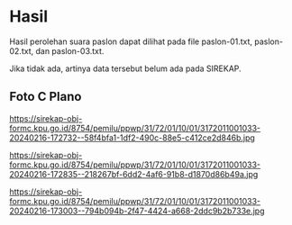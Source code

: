 # Hasil

Hasil perolehan suara paslon dapat dilihat pada file paslon-01.txt, paslon-02.txt, dan paslon-03.txt.

Jika tidak ada, artinya data tersebut belum ada pada SIREKAP.

## Foto C Plano

https://sirekap-obj-formc.kpu.go.id/8754/pemilu/ppwp/31/72/01/10/01/3172011001033-20240216-172732--58f4bfa1-1df2-490c-88e5-c412ce2d846b.jpg

https://sirekap-obj-formc.kpu.go.id/8754/pemilu/ppwp/31/72/01/10/01/3172011001033-20240216-172835--218267bf-6dd2-4af6-91b8-d1870d86b49a.jpg

https://sirekap-obj-formc.kpu.go.id/8754/pemilu/ppwp/31/72/01/10/01/3172011001033-20240216-173003--794b094b-2f47-4424-a668-2ddc9b2b733e.jpg

